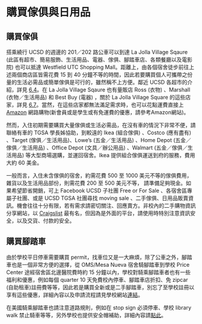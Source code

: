 # 購買傢俱與日用品

## 購買傢俱

搭乘繞行 UCSD 的週邊的 201／202 路公車可以到達 La Jolla Village Sqaure (此區有超市、簡易服飾、生活用品、電器、傢俱、腳踏車店、各類餐廳以及電影院) 也可以抵達 Westfield UTC Shopping Mall。距離上，由各個宿舍徒步前往上述兩個商店區皆需花費 15 到 40 分鐘不等的時間，因此若要購買個人可攜帶之份量的生活必需品或簡單傢俱是可行的，雖然稱不上方便。鄰近 UCSD 各超市的介紹，詳見 [6.4](gou_mai_jia_ju_yu_sheng_huo_bi_xu_pin.md)。在 La Jolla Village Sqaure 也有量販店 Ross (衣物) 、Marshall (衣物／生活用品) 和 Best Buy (電器) ，關於 La Jolla Village Square 的這些店家，詳見 [6.7](gou_mai_jia_ju_yu_sheng_huo_bi_xu_pin.md)。當然，在這些店家都無法滿足需求時，也可以花點運費直接上 [Amazon](http://www.amazon.com/) 網路購物\(新會員或是學生或有免運費的優惠，請參考Amazon網站\)。

然而，入住初期需要購買大量傢俱或生活必需品，在沒有車的情況下非常不便，請聯絡有車的 TGSA 學長姊協助，到較遠的 Ikea (組合傢俱) 、Costco (應有盡有) 、Target \(傢俱／生活用品\)、Lowe’s (五金／生活用品) 、Home Depot (五金／傢俱／生活用品) 、Office Depot (文具／辦公用品) 、Walmart (五金／傢俱／生活用品)  等大型商場選購，並運回宿舍。Ikea 提供組合傢俱運送到府的服務，費用大約 60 美金。

一般而言，入住未含傢俱的宿舍，約需花費 500 至 1000 美元不等的傢俱費用，雜貨以及生活用品部份，則需花費 200 至 500 美元不等， 請準備足夠現金。如果希望節省開銷，可上 Facebook UCSD 子社團 Free or For Sale 、各宿舍區專屬子社團、或是 UCSD TGSA 社團尋找 moving sale 、二手傢俱、日用品販賣資訊。機會往往十分有限，若有需求請密切關注、回應賣方。非校內的二手購物資訊分享網站，以 [Craigslist](http://sandiego.craigslist.org/) 最有名，但因為是外面的平台，請使用時特別注意資訊安全，以及交貨、付款的安全。


## 購買腳踏車

由於學校平日停車需要購買 permit，找車位又是一大麻煩，除了公車之外，腳踏車也是一個非常方便的選擇，從 OMS/Mesa Nueva 宿舍騎腳踏車到學校 Price Center 途經宿舍區北邊醫院費時約 15 分鐘以內，學校對騎乘腳踏車者也有一些福利和優惠，例如每個 quarter 10 天免費校內停車、腳踏車店折扣、免 zipcar (自助租車)註冊費等等，因此若是購買全新或是二手腳踏車，別忘了至學校註冊以享有這些優惠，詳細內容以及申請流程請見學校網站[連結](http://transportation.ucsd.edu/alternatives/cycling/pedal.html)。

在美國騎乘腳踏車也請注意道路規則，例如在 stop sign 必須停車、學校 library walk 禁止騎車等等，另外學校也提供安全帽補助，詳細內容請[點此](http://transportation.ucsd.edu/alternatives/cycling/index.html#UC-San-Diego)。


